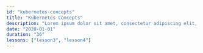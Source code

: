```yaml
---
id: "kubernetes-concepts"
title: "Kubernetes Concepts"
description: "Lorem ipsum dolor sit amet, consectetur adipiscing elit, sed do eiusmod tempor incididunt ut labore et dolore magna aliqua. Vitae et leo duis ut diam. "
date: "2020-01-01"
duration: "36"
lessons: ["lesson3", "lesson4"]
---
```

